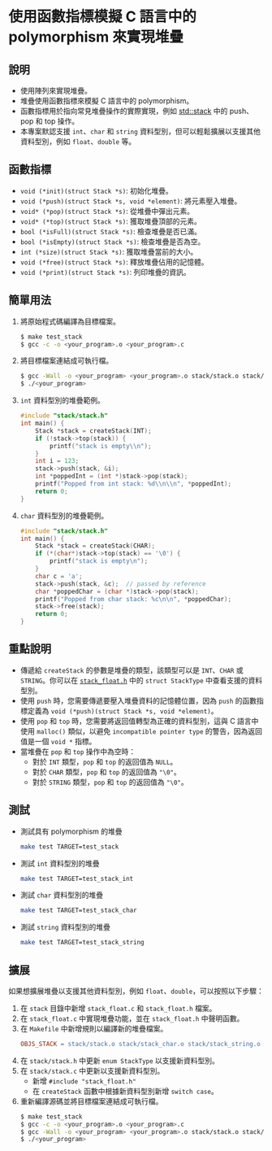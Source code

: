 # 使用函數指標模擬 C 語言中的 polymorphism 來實現堆疊

## 說明
* 使用陣列來實現堆疊。
* 堆疊使用函數指標來模擬 C 語言中的 polymorphism。
* 函數指標用於指向常見堆疊操作的實際實現，例如 [std::stack](https://cplusplus.com/reference/stack/stack/) 中的 push、pop 和 top 操作。
* 本專案默認支援 `int`、`char` 和 `string` 資料型別，但可以輕鬆擴展以支援其他資料型別，例如 `float`、`double` 等。

## 函數指標
* `void (*init)(struct Stack *s)`: 初始化堆疊。
* `void (*push)(struct Stack *s, void *element)`: 將元素壓入堆疊。
* `void* (*pop)(struct Stack *s)`: 從堆疊中彈出元素。
* `void* (*top)(struct Stack *s)`: 獲取堆疊頂部的元素。
* `bool (*isFull)(struct Stack *s)`: 檢查堆疊是否已滿。
* `bool (*isEmpty)(struct Stack *s)`: 檢查堆疊是否為空。
* `int (*size)(struct Stack *s)`: 獲取堆疊當前的大小。
* `void (*free)(struct Stack *s)`: 釋放堆疊佔用的記憶體。
* `void (*print)(struct Stack *s)`: 列印堆疊的資訊。

## 簡單用法
1. 將原始程式碼編譯為目標檔案。
    ```bash
    $ make test_stack
    $ gcc -c -o <your_program>.o <your_program>.c
    ```
2. 將目標檔案連結成可執行檔。
    ```bash
    $ gcc -Wall -o <your_program> <your_program>.o stack/stack.o stack/stack_char.o stack/stack_string.o stack/stack_int.o
    $ ./<your_program>
    ```
3. `int` 資料型別的堆疊範例。
    ```cpp
    #include "stack/stack.h"
    int main() {
        Stack *stack = createStack(INT);
        if (!stack->top(stack)) {
            printf("stack is empty\\n");
        }
        int i = 123;
        stack->push(stack, &i);
        int *poppedInt = (int *)stack->pop(stack);
        printf("Popped from int stack: %d\\n\\n", *poppedInt);
        return 0;
    }
    ```
4. `char` 資料型別的堆疊範例。
    ```cpp
    #include "stack/stack.h"
    int main() {
        Stack *stack = createStack(CHAR);
        if (*(char*)stack->top(stack) == '\0') {
            printf("stack is empty\n");
        }
        char c = 'a';
        stack->push(stack, &c);  // passed by reference
        char *poppedChar = (char *)stack->pop(stack);
        printf("Popped from char stack: %c\n\n", *poppedChar);
        stack->free(stack);
        return 0;
    }
    ```

## 重點說明
* 傳遞給 `createStack` 的參數是堆疊的類型，該類型可以是 `INT`、`CHAR` 或 `STRING`。你可以在 [`stack_float.h`](https://github.com/JeepWay/stack-C-polymorphism/blob/main/stack/stack.h) 中的 `struct StackType` 中查看支援的資料型別。
* 使用 `push` 時，您需要傳遞要壓入堆疊資料的記憶體位置，因為 `push` 的函數指標定義為 `void (*push)(struct Stack *s, void *element)`。
* 使用 `pop` 和 `top` 時，您需要將返回值轉型為正確的資料型別，這與 C 語言中使用 `malloc()` 類似，以避免 `incompatible pointer type` 的警告，因為返回值是一個 `void *` 指標。
* 當堆疊在 `pop` 和 `top` 操作中為空時：
    * 對於 `INT` 類型，`pop` 和 `top` 的返回值為 `NULL`。
    * 對於 `CHAR` 類型，`pop` 和 `top` 的返回值為 `"\0"`。
    * 對於 `STRING` 類型，`pop` 和 `top` 的返回值為 `"\0"`。

## 測試
* 測試具有 polymorphism 的堆疊
    ```bash
    make test TARGET=test_stack
    ```
* 測試 `int` 資料型別的堆疊
    ```bash
    make test TARGET=test_stack_int   
    ```
* 測試 `char` 資料型別的堆疊
    ```bash
    make test TARGET=test_stack_char   
    ```
* 測試 `string` 資料型別的堆疊
    ```bash
    make test TARGET=test_stack_string   
    ```

## 擴展
如果想擴展堆疊以支援其他資料型別，例如 `float`、`double`，可以按照以下步驟：
1. 在 `stack` 目錄中新增 `stack_float.c` 和 `stack_float.h` 檔案。
2. 在 `stack_float.c` 中實現堆疊功能，並在 `stack_float.h` 中聲明函數。
3. 在 `Makefile` 中新增規則以編譯新的堆疊檔案。
    ```makefile
    OBJS_STACK = stack/stack.o stack/stack_char.o stack/stack_string.o stack/stack_int.o stack/stack_float.o 
    ```
4. 在 `stack/stack.h` 中更新 `enum StackType` 以支援新資料型別。
5. 在 `stack/stack.c` 中更新以支援新資料型別。
    * 新增 `#include "stack_float.h"`
    * 在 `createStack` 函數中根據新資料型別新增 `switch case`。
6. 重新編譯源碼並將目標檔案連結成可執行檔。
    ```bash
    $ make test_stack
    $ gcc -c -o <your_program>.o <your_program>.c
    $ gcc -Wall -o <your_program> <your_program>.o stack/stack.o stack/stack_char.o stack/stack_string.o stack/stack_int.o stack/stack_float.o
    $ ./<your_program>
    ```
